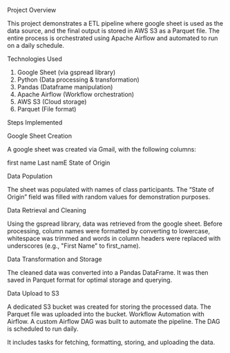 Project Overview

This project demonstrates a ETL pipeline where google sheet is used as the data source, and the final output is stored in AWS S3 as a Parquet file. 
The entire process is orchestrated using Apache Airflow and automated to run on a daily schedule.

Technologies Used
1. Google Sheet (via gspread library)
2. Python (Data processing & transformation)
3. Pandas (Dataframe manipulation)
4. Apache Airflow (Workflow orchestration)
5. AWS S3 (Cloud storage)
6. Parquet (File format)

Steps Implemented

Google Sheet Creation

A google sheet was created via Gmail, with the following columns:

first name
Last namE
 State of Origin 

Data Population

The sheet was populated with names of class participants. 
The “State of Origin” field was filled with random values for demonstration purposes.

Data Retrieval and Cleaning

Using the gspread library, data was retrieved from the google sheet. 
Before processing, column names were formatted by converting to lowercase, whitespace was trimmed and
words in column headers were replaced with underscores (e.g., "First Name" to first_name).

Data Transformation and Storage

The cleaned data was converted into a Pandas DataFrame.
It was then saved in Parquet format for optimal storage and querying.

Data Upload to S3

A dedicated S3 bucket was created for storing the processed data.
The Parquet file was uploaded into the bucket.
Workflow Automation with Airflow.
A custom Airflow DAG was built to automate the pipeline.
The DAG is scheduled to run daily.

It includes tasks for fetching, formatting, storing, and uploading the data.


